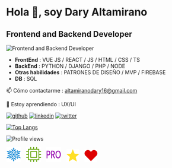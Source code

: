 # Hola 👋, soy Dary Altamirano
## Frontend and Backend Developer

![Frontend and Backend Developer](https://i.ibb.co/nLj0Skj/banner.png)

- **FrontEnd** : VUE JS / REACT / JS / HTML / CSS / TS
- **BackEnd** : PYTHON / DJANGO / PHP / NODE 
- **Otras habilidades** : PATRONES DE DISEÑO / MVP / FIREBASE 
- **DB** : SQL

📫 Cómo contactarme : altamiranodary16@gmail.com

🌱 Estoy aprendiendo : UX/UI


[<img src='https://cdn.jsdelivr.net/npm/simple-icons@3.0.1/icons/github.svg' alt='github' height='40'>](https://github.com/DaryAltamirano)  [<img src='https://cdn.jsdelivr.net/npm/simple-icons@3.0.1/icons/linkedin.svg' alt='linkedin' height='40'>](https://www.linkedin.com/in/https://www.linkedin.com/in/daryaltamirano//)  [<img src='https://cdn.jsdelivr.net/npm/simple-icons@3.0.1/icons/twitter.svg' alt='twitter' height='40'>](https://twitter.com/https://twitter.com/AltamiranoDary)  

[![Top Langs](https://github-readme-stats.vercel.app/api/top-langs/?username=DaryAltamirano)](https://github.com/anuraghazra/github-readme-stats)

![Profile views](https://gpvc.arturio.dev/DaryAltamirano)  

<a href='https://archiveprogram.github.com/'><img src='https://raw.githubusercontent.com/acervenky/animated-github-badges/master/assets/acbadge.gif' width='40' height='40'></a> <a href='https://docs.github.com/en/developers'><img src='https://raw.githubusercontent.com/acervenky/animated-github-badges/master/assets/devbadge.gif' width='40' height='40'></a> <a href='https://github.com/pricing'><img src='https://raw.githubusercontent.com/acervenky/animated-github-badges/master/assets/pro.gif' width='40' height='40'></a> <a href='https://stars.github.com/'><img src='https://raw.githubusercontent.com/acervenky/animated-github-badges/master/assets/starbadge.gif' width='35' height='35'></a> <a href='https://docs.github.com/en/github/supporting-the-open-source-community-with-github-sponsors'><img src='https://raw.githubusercontent.com/acervenky/animated-github-badges/master/assets/sponsorbadge.gif' width='35' height='35'></a> 
